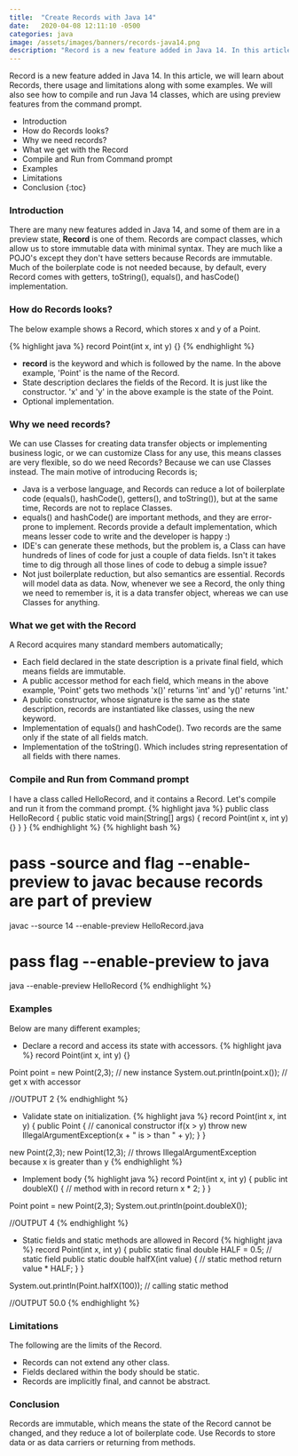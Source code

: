 ```yaml
---
title:  "Create Records with Java 14"
date:   2020-04-08 12:11:10 -0500
categories: java
image: /assets/images/banners/records-java14.png
description: "Record is a new feature added in Java 14. In this article, we will learn about Records, and we will explore some examples."
---
```


Record is a new feature added in Java 14. In this article, we will learn about Records, there usage and limitations along with some examples. We will also see how to compile and run Java 14 classes, which are using preview features from the command prompt.

* Introduction
* How do Records looks?
* Why we need records?
* What we get with the Record
* Compile and Run from Command prompt
* Examples
* Limitations
* Conclusion
{:toc}

### Introduction

There are many new features added in Java 14, and some of them are in a preview state, **Record** is one of them. Records are compact classes, which allow us to store immutable data with minimal syntax. They are much like a POJO's except they don't have setters because Records are immutable. Much of the boilerplate code is not needed because, by default, every Record comes with getters, toString(), equals(), and hasCode() implementation.

### How do Records looks?

The below example shows a Record, which stores x and y of a Point.

{% highlight java %}
record Point(int x, int y) {}
{% endhighlight %}

* **record** is the keyword and which is followed by the name. In the above example, 'Point' is the name of the Record.
* State description declares the fields of the Record. It is just like the constructor. 'x' and 'y' in the above example is the state of the Point.
* Optional implementation.

### Why we need records?

We can use Classes for creating data transfer objects or implementing business logic, or we can customize Class for any use, this means classes are very flexible, so do we need Records? Because we can use Classes instead.
The main motive of introducing Records is;
* Java is a verbose language, and Records can reduce a lot of boilerplate code (equals(), hashCode(), getters(), and toString()), but at the same time, Records are not to replace Classes.
* equals() and hashCode() are important methods, and they are error-prone to implement. Records provide a default implementation, which means lesser code to write and the developer is happy :)
* IDE's can generate these methods, but the problem is, a Class can have hundreds of lines of code for just a couple of data fields. Isn't it takes time to dig through all those lines of code to debug a simple issue?
* Not just boilerplate reduction, but also semantics are essential. Records will model data as data. Now, whenever we see a Record, the only thing we need to remember is, it is a data transfer object, whereas we can use Classes for anything.

### What we get with the Record

A Record acquires many standard members automatically;
* Each field declared in the state description is a private final field, which means fields are immutable.
* A public accessor method for each field, which means in the above example, 'Point' gets two methods 'x()' returns 'int' and 'y()' returns 'int.'
* A public constructor, whose signature is the same as the state description, records are instantiated like classes, using the new keyword.
* Implementation of equals() and hashCode(). Two records are the same only if the state of all fields match.
* Implementation of the toString(). Which includes string representation of all fields with there names.

### Compile and Run from Command prompt

I have a class called HelloRecord, and it contains a Record. Let's compile and run it from the command prompt.
{% highlight java %}
public class HelloRecord {
    public static void main(String[] args) {
        record Point(int x, int y) {}
    }
}
{% endhighlight %}
{% highlight bash %}
# pass -source and flag --enable-preview to javac because records are part of preview
javac --source 14 --enable-preview HelloRecord.java
# pass flag --enable-preview to java
java --enable-preview HelloRecord
{% endhighlight %}

### Examples

Below are many different examples;

* Declare a record and access its state with accessors.
{% highlight java %}
record Point(int x, int y) {}

Point point = new Point(2,3); // new instance
System.out.println(point.x()); // get x with accessor

//OUTPUT
2
{% endhighlight %}

* Validate state on initialization. 
{% highlight java %}
record Point(int x, int y) {
    public Point { // canonical constructor
        if(x > y)
            throw new IllegalArgumentException(x + " is > than " + y);
    }
}

new Point(2,3);
new Point(12,3); // throws IllegalArgumentException because x is greater than y
{% endhighlight %}

* Implement body
{% highlight java %}
record Point(int x, int y) {
    public int doubleX() { // method with in record
        return x * 2;
    }
}

Point point = new Point(2,3);
System.out.println(point.doubleX());

//OUTPUT
4
{% endhighlight %}

* Static fields and static methods are allowed in Record
{% highlight java %}
record Point(int x, int y) {
    public static final double HALF = 0.5; // static field
    public static double halfX(int value) { // static method
        return value * HALF;
    }
}

System.out.println(Point.halfX(100)); // calling static method

//OUTPUT
50.0
{% endhighlight %}

### Limitations
The following are the limits of the Record.
* Records can not extend any other class.
* Fields declared within the body should be static.
* Records are implicitly final, and cannot be abstract.

### Conclusion

Records are immutable, which means the state of the Record cannot be changed, and they reduce a lot of boilerplate code. Use Records to store data or as data carriers or returning from methods.
